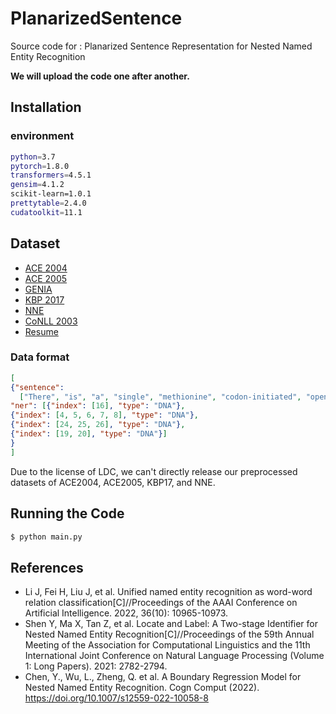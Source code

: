# PlanarizedSentence
Source code for : Planarized Sentence Representation for Nested Named Entity Recognition

**We will upload the code one after another.**

## Installation
### environment
```bash
python=3.7
pytorch=1.8.0
transformers=4.5.1
gensim=4.1.2
scikit-learn=1.0.1
prettytable=2.4.0
cudatoolkit=11.1
```

## Dataset
- [ACE 2004](https://catalog.ldc.upenn.edu/LDC2005T09)
- [ACE 2005](https://catalog.ldc.upenn.edu/LDC2006T06)
- [GENIA](http://www.geniaproject.org/genia-corpus)
- [KBP 2017](https://catalog.ldc.upenn.edu/LDC2017D55)
- [NNE](https://aclanthology.org/P19-1510.pdf)
- [CoNLL 2003](https://www.clips.uantwerpen.be/conll2003/ner/)
- [Resume](https://github.com/AAristotle/PlanarizedSentence/tree/main/data/resume-zh)


### Data format
```json
[
{"sentence": 
  ["There", "is", "a", "single", "methionine", "codon-initiated", "open", "reading", "frame", "of", "1,458", "nt", "in", "frame", "with", "a", "homeobox", "and", "a", "CAX", "repeat", ",", "and", "the", "open", "reading", "frame", "is", "predicted", "to", "encode", "a", "protein", "of", "51,659", "daltons."], 
"ner": [{"index": [16], "type": "DNA"}, 
{"index": [4, 5, 6, 7, 8], "type": "DNA"}, 
{"index": [24, 25, 26], "type": "DNA"}, 
{"index": [19, 20], "type": "DNA"}]
}
]

```
Due to the license of LDC, we can't directly release our preprocessed datasets of ACE2004, ACE2005, KBP17, and NNE.

## Running the Code
```bash
$ python main.py
```


## References
* Li J, Fei H, Liu J, et al. Unified named entity recognition as word-word relation classification[C]//Proceedings of the AAAI Conference on Artificial Intelligence. 2022, 36(10): 10965-10973.
* Shen Y, Ma X, Tan Z, et al. Locate and Label: A Two-stage Identifier for Nested Named Entity Recognition[C]//Proceedings of the 59th Annual Meeting of the Association for Computational Linguistics and the 11th International Joint Conference on Natural Language Processing (Volume 1: Long Papers). 2021: 2782-2794.
* Chen, Y., Wu, L., Zheng, Q. et al. A Boundary Regression Model for Nested Named Entity Recognition. Cogn Comput (2022). https://doi.org/10.1007/s12559-022-10058-8

